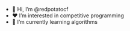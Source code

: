 - 👋 Hi, I’m @redpotatocf
- ❤️ I’m interested in competitive programming
- 🌱 I’m currently learning algorithms

<!---
redpotatocf/redpotatocf is a ✨ special ✨ repository because its `README.md` (this file) appears on your GitHub profile.
You can click the Preview link to take a look at your changes.
--->

